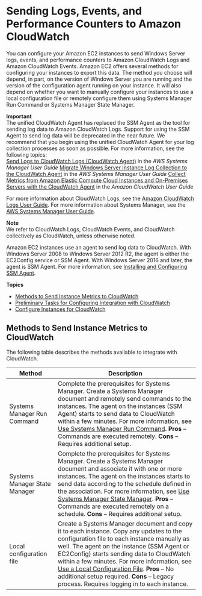# Sending Logs, Events, and Performance Counters to Amazon CloudWatch<a name="send_logs_to_cwl"></a>

You can configure your Amazon EC2 instances to send Windows Server logs, events, and performance counters to Amazon CloudWatch Logs and Amazon CloudWatch Events\. Amazon EC2 offers several methods for configuring your instances to export this data\. The method you choose will depend, in part, on the version of Windows Server you are running and the version of the configuration agent running on your instance\. It will also depend on whether you want to manually configure your instances to use a local configuration file or remotely configure them using Systems Manager Run Command or Systems Manager State Manager\.

**Important**  
The unified CloudWatch Agent has replaced the SSM Agent as the tool for sending log data to Amazon CloudWatch Logs\. Support for using the SSM Agent to send log data will be deprecated in the near future\. We recommend that you begin using the unified CloudWatch Agent for your log collection processes as soon as possible\. For more information, see the following topics:  
[Send Logs to CloudWatch Logs \(CloudWatch Agent\)](https://docs.aws.amazon.com/systems-manager/latest/userguide/monitoring-cloudwatch-agent.html) in the *AWS Systems Manager User Guide*
[ Migrate Windows Server Instance Log Collection to the CloudWatch Agent](https://docs.aws.amazon.com/systems-manager/latest/userguide/monitoring-cloudwatch-agent.html#monitoring-cloudwatch-agent-migrate) in the *AWS Systems Manager User Guide*
[Collect Metrics from Amazon Elastic Compute Cloud Instances and On\-Premises Servers with the CloudWatch Agent](https://docs.aws.amazon.com/AmazonCloudWatch/latest/monitoring/Install-CloudWatch-Agent.html) in the *Amazon CloudWatch User Guide*

For more information about CloudWatch Logs, see the [Amazon CloudWatch Logs User Guide](https://docs.aws.amazon.com/AmazonCloudWatch/latest/logs/)\. For more information about Systems Manager, see the [AWS Systems Manager User Guide](https://docs.aws.amazon.com/systems-manager/latest/userguide/)\.

**Note**  
We refer to CloudWatch Logs, CloudWatch Events, and CloudWatch collectively as CloudWatch, unless otherwise noted\.

Amazon EC2 instances use an agent to send log data to CloudWatch\. With Windows Server 2008 to Windows Server 2012 R2, the agent is either the EC2Config service or SSM Agent\. With Windows Server 2016 and later, the agent is SSM Agent\. For more information, see [Installing and Configuring SSM Agent](https://docs.aws.amazon.com/systems-manager/latest/userguide/ssm-agent.html)\.

**Topics**
+ [Methods to Send Instance Metrics to CloudWatch](#send_logs_to_cwl_diff)
+ [Preliminary Tasks for Configuring Integration with CloudWatch](send_logs_to_cwl_gs.md)
+ [Configure Instances for CloudWatch](send_logs_to_cwl_instances.md)

## Methods to Send Instance Metrics to CloudWatch<a name="send_logs_to_cwl_diff"></a>

The following table describes the methods available to integrate with CloudWatch\.


| Method | Description | 
| --- | --- | 
|  Systems Manager Run Command  |  Complete the prerequisites for Systems Manager\. Create a Systems Manager document and remotely send commands to the instances\. The agent on the instances \(SSM Agent\) starts to send data to CloudWatch within a few minutes\. For more information, see [Use Systems Manager Run Command](send_logs_to_cwl_instances.md#remote-commands-cloudwatch)\. **Pros** – Commands are executed remotely\. **Cons** – Requires additional setup\.  | 
|  Systems Manager State Manager  |  Complete the prerequisites for Systems Manager\. Create a Systems Manager document and associate it with one or more instances\. The agent on the instances starts to send data according to the schedule defined in the association\. For more information, see [Use Systems Manager State Manager](send_logs_to_cwl_instances.md#ec2-configuration-cwl)\. **Pros** – Commands are executed remotely on a schedule\. **Cons** – Requires additional setup\.  | 
|  Local configuration file  |  Create a Systems Manager document and copy it to each instance\. Copy any updates to the configuration file to each instance manually as well\. The agent on the instance \(SSM Agent or EC2Config\) starts sending data to CloudWatch within a few minutes\. For more information, see [Use a Local Configuration File](send_logs_to_cwl_instances.md#send_logs_cwl_configfile)\. **Pros** – No additional setup required\. **Cons** – Legacy process\. Requires logging in to each instance\.  | 